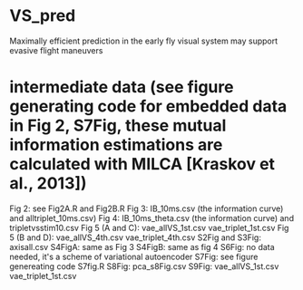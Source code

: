 # VS_pred
 Maximally efficient prediction in the early fly visual system may support evasive flight maneuvers
# intermediate data (see figure generating code for embedded data in Fig 2, S7Fig, these mutual information estimations are calculated with MILCA [Kraskov et al., 2013])
Fig 2: see Fig2A.R and Fig2B.R
Fig 3: IB_10ms.csv (the information curve) and alltriplet_10ms.csv)
Fig 4: IB_10ms_theta.csv (the information curve) and tripletvsstim10.csv
Fig 5 (A and C): vae_allVS_1st.csv vae_triplet_1st.csv
Fig 5 (B and D): vae_allVS_4th.csv vae_triplet_4th.csv
S2Fig and S3Fig: axisall.csv
S4FigA: same as Fig 3 
S4FigB: same as fig 4
S6Fig: no data needed, it's a scheme of variational autoencoder
S7Fig: see figure genereating code S7fig.R
S8Fig: pca_s8Fig.csv
S9Fig: vae_allVS_1st.csv vae_triplet_1st.csv
